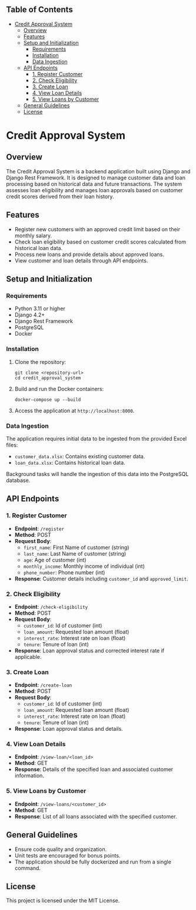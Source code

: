 <!-- START doctoc generated TOC please keep comment here to allow auto update -->
<!-- DON'T EDIT THIS SECTION, INSTEAD RE-RUN doctoc TO UPDATE -->
## Table of Contents

- [Credit Approval System](#credit-approval-system)
  - [Overview](#overview)
  - [Features](#features)
  - [Setup and Initialization](#setup-and-initialization)
    - [Requirements](#requirements)
    - [Installation](#installation)
    - [Data Ingestion](#data-ingestion)
  - [API Endpoints](#api-endpoints)
    - [1. Register Customer](#1-register-customer)
    - [2. Check Eligibility](#2-check-eligibility)
    - [3. Create Loan](#3-create-loan)
    - [4. View Loan Details](#4-view-loan-details)
    - [5. View Loans by Customer](#5-view-loans-by-customer)
  - [General Guidelines](#general-guidelines)
  - [License](#license)

<!-- END doctoc generated TOC please keep comment here to allow auto update -->

# Credit Approval System

## Overview
The Credit Approval System is a backend application built using Django and Django Rest Framework. It is designed to manage customer data and loan processing based on historical data and future transactions. The system assesses loan eligibility and manages loan approvals based on customer credit scores derived from their loan history.

## Features
- Register new customers with an approved credit limit based on their monthly salary.
- Check loan eligibility based on customer credit scores calculated from historical loan data.
- Process new loans and provide details about approved loans.
- View customer and loan details through API endpoints.

## Setup and Initialization

### Requirements
- Python 3.11 or higher
- Django 4.2+
- Django Rest Framework
- PostgreSQL
- Docker

### Installation
1. Clone the repository:
   ```
   git clone <repository-url>
   cd credit_approval_system
   ```

2. Build and run the Docker containers:
   ```
   docker-compose up --build
   ```

3. Access the application at `http://localhost:8000`.

### Data Ingestion
The application requires initial data to be ingested from the provided Excel files:
- `customer_data.xlsx`: Contains existing customer data.
- `loan_data.xlsx`: Contains historical loan data.

Background tasks will handle the ingestion of this data into the PostgreSQL database.

## API Endpoints

### 1. Register Customer
- **Endpoint**: `/register`
- **Method**: POST
- **Request Body**:
  - `first_name`: First Name of customer (string)
  - `last_name`: Last Name of customer (string)
  - `age`: Age of customer (int)
  - `monthly_income`: Monthly income of individual (int)
  - `phone_number`: Phone number (int)
- **Response**: Customer details including `customer_id` and `approved_limit`.

### 2. Check Eligibility
- **Endpoint**: `/check-eligibility`
- **Method**: POST
- **Request Body**:
  - `customer_id`: Id of customer (int)
  - `loan_amount`: Requested loan amount (float)
  - `interest_rate`: Interest rate on loan (float)
  - `tenure`: Tenure of loan (int)
- **Response**: Loan approval status and corrected interest rate if applicable.

### 3. Create Loan
- **Endpoint**: `/create-loan`
- **Method**: POST
- **Request Body**:
  - `customer_id`: Id of customer (int)
  - `loan_amount`: Requested loan amount (float)
  - `interest_rate`: Interest rate on loan (float)
  - `tenure`: Tenure of loan (int)
- **Response**: Loan approval status and details.

### 4. View Loan Details
- **Endpoint**: `/view-loan/<loan_id>`
- **Method**: GET
- **Response**: Details of the specified loan and associated customer information.

### 5. View Loans by Customer
- **Endpoint**: `/view-loans/<customer_id>`
- **Method**: GET
- **Response**: List of all loans associated with the specified customer.

## General Guidelines
- Ensure code quality and organization.
- Unit tests are encouraged for bonus points.
- The application should be fully dockerized and run from a single command.

## License
This project is licensed under the MIT License.
